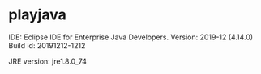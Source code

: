 # playjava

IDE: Eclipse IDE for Enterprise Java Developers. 
Version: 2019-12 (4.14.0)
Build id: 20191212-1212

JRE version: jre1.8.0_74
